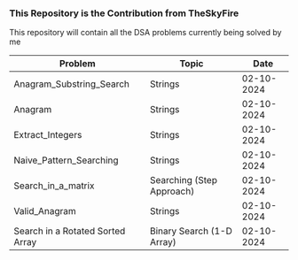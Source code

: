 ### This Repository is the Contribution from TheSkyFire

This repository will contain all the DSA problems currently being solved by me

| Problem      | Topic     | Date |
|--------------|-----------|------|
| Anagram_Substring_Search | Strings | 02-10-2024 |
| Anagram      | Strings  | 02-10-2024 |
| Extract_Integers      |  Strings  | 02-10-2024 |
| Naive_Pattern_Searching      |  Strings  | 02-10-2024 |
| Search_in_a_matrix      |  Searching (Step Approach)  | 02-10-2024 |
| Valid_Anagram      |  Strings  | 02-10-2024 |
| Search in a Rotated Sorted Array | Binary Search (1-D Array) | 02-10-2024 |